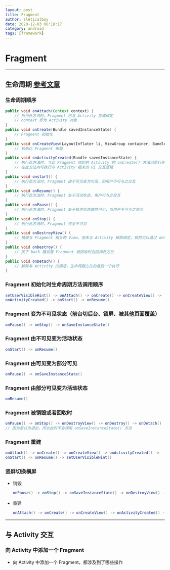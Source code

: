 ```yaml
---
layout: post
title: Fragment
author: sleticalboy
date: 2020-12-03 08:18:17
category: android
tags: [framework]
---
```


# Fragment

---
## 生命周期 [参考文章](https://www.cnblogs.com/fajieyefu/p/6092465.html)

### 生命周期顺序
```java
public void onAttach(Context context) {
    // 执行此方法时，Fragment 已与 Activity 完成绑定
    // context 即为 Activity 对象
}
public void onCreate(Bundle savedInstanceState) {
    // Fragment 初始化
}
public void onCreateView(LayoutInflater li, ViewGroup container, Bundle savedInstanceState) {
    // 初始化 Fragment 布局
}
public void onActivityCreated(Bundle savedInstanceState) {
    // 执行此方法时，与此 Fragment 绑定的 Activity 的 onCreate() 方法已执行完毕
    // 在此方法内可执行与 Activity 相关的 UI 交互逻辑
}
public void onstart() {
    // 执行此方法时，Fragment 由不可见变为可见，但用户不可与之交互
}
public void onResume() {
    // 执行此方法时，Fragment 处于活动状态，用户可与之交互
}
public void onPause() {
    // 执行此方法时，Fragment 处于暂停状态依然可见，但用户不可与之交互
}
public void onStop() {
    // 执行此方法时，Fragment 完全不可见
}
public void onDestroyView() {
    // 销毁与 Fragment 相关的 View，但未与 Activity 解除绑定，依然可以通过 onCreateView() 方法重建视图
}
public void onDestroy() {
    // 按下 back 键或者 Fragment 被回收时会回调此方法
}
public void onDetach() {
    // 解除与 Activity 的绑定，生命周期方法的最后一个执行
}
```

### Fragment 初始化时生命周期方法调用顺序
```java
setUserVisibleHint() -> onAttach() -> onCreate() -> onCreateView() -> 
onActivityCreated() -> onStart() -> onResume()
```

### Fragment 变为不可见状态（前台切后台、锁屏、被其他页面覆盖）
```java
onPause() -> onStop() -> onSaveInstanceState()
```

### Fragment 由不可见变为活动状态
```java
onStart() -> onResume()
```

### Fragment 由可见变为部分可见
```java
onPause() -> onSaveInstanceState()
```

### Fragment 由部分可见变为活动状态
```java
onResume()
```

### Fragment 被销毁或者回收时
```java
onPause() -> onStop() -> onDestroyView() -> onDestroy() -> onDetach()
// 因为是认为退出，所以此时不会调用 onSaveInstanceState() 方法
```

### Fragment 重建
```java
onAttach() -> onCreate() -> onCreateView() -> onActivityCreated() -> 
onStart() -> onResume() -> setUserVisibleHint()
```
### 竖屏切换横屏
- 销毁
    ```java
    onPause() -> onStop() -> onSaveInstanceState() -> onDestroyView() -> onDestroy() -> onDetach()
    ```
- 重建
    ```java
    onAttach() -> onCreate() -> onCreateView() -> onActivityCreated() -> onStart() -> onResume()
    ```
---
## 与 Activity 交互

### 向 Activity 中添加一个 Fragment 
- 向 Activity 中添加一个 Fragment，都涉及到了哪些操作
